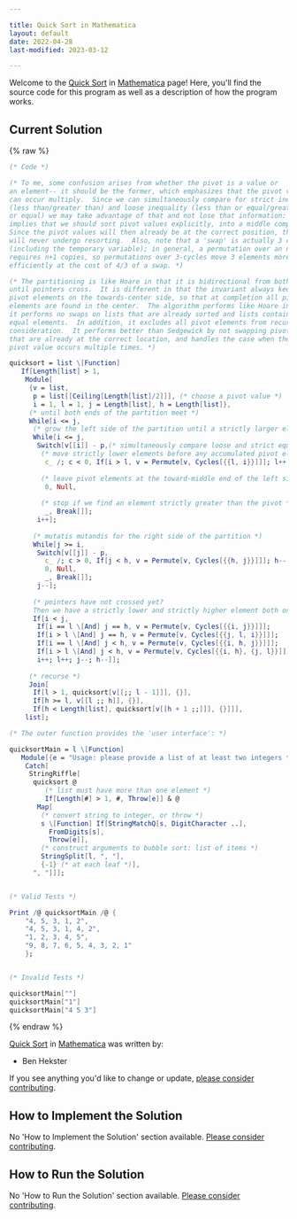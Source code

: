 ```yaml
---

title: Quick Sort in Mathematica
layout: default
date: 2022-04-28
last-modified: 2023-03-12

---
```


Welcome to the [Quick Sort](https://sampleprograms.io/projects/quick-sort) in [Mathematica](https://sampleprograms.io/languages/mathematica) page! Here, you'll find the source code for this program as well as a description of how the program works.

## Current Solution

{% raw %}

```mathematica
(* Code *)

(* To me, some confusion arises from whether the pivot is a value or
an element-- it should be the former, which emphasizes that the pivot value
can occur multiply.  Since we can simultaneously compare for strict inequality
(less than/greater than) and loose inequality (less than or equal/greater than
or equal) we may take advantage of that and not lose that information: this
implies that we should sort pivot values explicitly, into a middle compartment.
Since the pivot values will then already be at the correct position, they
will never undergo resorting.  Also, note that a 'swap' is actually 3 copies
(including the temporary variable); in general, a permutation over an n-cycle
requires n+1 copies, so permutations over 3-cycles move 3 elements more
efficiently at the cost of 4/3 of a swap. *)

(* The partitioning is like Hoare in that it is bidirectional from both ends
until pointers cross.  It is different in that the invariant always keeps
pivot elements on the towards-center side, so that at completion all pivot
elements are found in the center.  The algorithm performs like Hoare in that
it performs no swaps on lists that are already sorted and lists containing
equal elements.  In addition, it excludes all pivot elements from recursive
consideration.  It performs better than Sedgewick by not swapping pivots
that are already at the correct location, and handles the case when the
pivot value occurs multiple times. *)

quicksort = list \[Function]
   If[Length[list] > 1,
    Module[
     {v = list,
      p = list[[Ceiling[Length[list]/2]]], (* choose a pivot value *)
      i = 1, l = 1, j = Length[list], h = Length[list]},
     (* until both ends of the partition meet *)
     While[i <= j,
      (* grow the left side of the partition until a strictly larger element is found *)
      While[i <= j,
       Switch[v[[i]] - p,(* simultaneously compare loose and strict equality against the pivot *)
        (* move strictly lower elements before any accumulated pivot elements *)
         c_ /; c < 0, If[i > l, v = Permute[v, Cycles[{{l, i}}]]]; l++,
        
        (* leave pivot elements at the toward-middle end of the left side *)
         0, Null,
        
        (* stop if we find an element strictly greater than the pivot *)
         _, Break[]];
       i++];
      
      (* mutatis mutandis for the right side of the partition *)
      While[j >= i,
       Switch[v[[j]] - p,
         c_ /; c > 0, If[j < h, v = Permute[v, Cycles[{{h, j}}]]]; h--,
         0, Null,
         _, Break[]];
       j--];
      
      (* pointers have not crossed yet? 
      Then we have a strictly lower and strictly higher element both on the wrong sides of the partition *)
      If[i < j,
       If[i == l \[And] j == h, v = Permute[v, Cycles[{{i, j}}]]];
       If[i > l \[And] j == h, v = Permute[v, Cycles[{{j, l, i}}]]];
       If[i == l \[And] j < h, v = Permute[v, Cycles[{{i, h, j}}]]];
       If[i > l \[And] j < h, v = Permute[v, Cycles[{{i, h}, {j, l}}]]];
       i++; l++; j--; h--]];
     
     (* recurse *)
     Join[
      If[l > 1, quicksort[v[[;; l - 1]]], {}],
      If[h >= l, v[[l ;; h]], {}],
      If[h < Length[list], quicksort[v[[h + 1 ;;]]], {}]]],
    list];

(* The outer function provides the 'user interface': *)

quicksortMain = l \[Function]
   Module[{e = "Usage: please provide a list of at least two integers to sort in the format \"1, 2, 3, 4, 5\""},
    Catch[
     StringRiffle[
      quicksort @
         (* list must have more than one element *)
         If[Length[#] > 1, #, Throw[e]] & @
       Map[
        (* convert string to integer, or throw *)
        s \[Function] If[StringMatchQ[s, DigitCharacter ..],
          FromDigits[s],
          Throw[e]],
        (* construct arguments to bubble sort: list of items *)
        StringSplit[l, ", "],
        {-1} (* at each leaf *)],
      ", "]]];


(* Valid Tests *)

Print /@ quicksortMain /@ {
    "4, 5, 3, 1, 2",
    "4, 5, 3, 1, 4, 2",
    "1, 2, 3, 4, 5",
    "9, 8, 7, 6, 5, 4, 3, 2, 1"
    };


(* Invalid Tests *)

quicksortMain[""]
quicksortMain["1"]
quicksortMain["4 5 3"]
```

{% endraw %}

[Quick Sort](https://sampleprograms.io/projects/quick-sort) in [Mathematica](https://sampleprograms.io/languages/mathematica) was written by:

- Ben Hekster

If you see anything you'd like to change or update, [please consider contributing](https://github.com/TheRenegadeCoder/sample-programs).

## How to Implement the Solution

No 'How to Implement the Solution' section available. [Please consider contributing](https://github.com/TheRenegadeCoder/sample-programs-website).

## How to Run the Solution

No 'How to Run the Solution' section available. [Please consider contributing](https://github.com/TheRenegadeCoder/sample-programs-website).